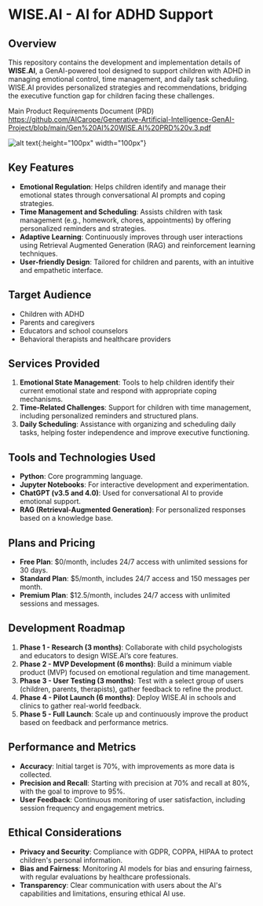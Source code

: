 # WISE.AI - AI for ADHD Support

## Overview

This repository contains the development and implementation details of **WISE.AI**, a GenAI-powered tool designed to support children with ADHD in managing emotional control, time management, and daily task scheduling. WISE.AI provides personalized strategies and recommendations, bridging the executive function gap for children facing these challenges.

Main Product Requirements Document (PRD) https://github.com/AICarope/Generative-Artificial-Intelligence-GenAI-Project/blob/main/Gen%20AI%20WISE.AI%20PRD%20v.3.pdf
    
![alt text](https://github.com/user-attachments/assets/b7dd3ffa-50fd-4a6c-ab52-8447f7e53e25 "Image Title"){:height="100px" width="100px"}

## Key Features

- **Emotional Regulation**: Helps children identify and manage their emotional states through conversational AI prompts and coping strategies.
- **Time Management and Scheduling**: Assists children with task management (e.g., homework, chores, appointments) by offering personalized reminders and strategies.
- **Adaptive Learning**: Continuously improves through user interactions using Retrieval Augmented Generation (RAG) and reinforcement learning techniques.
- **User-friendly Design**: Tailored for children and parents, with an intuitive and empathetic interface.

## Target Audience

- Children with ADHD
- Parents and caregivers
- Educators and school counselors
- Behavioral therapists and healthcare providers

## Services Provided

1. **Emotional State Management**: Tools to help children identify their current emotional state and respond with appropriate coping mechanisms.
2. **Time-Related Challenges**: Support for children with time management, including personalized reminders and structured plans.
3. **Daily Scheduling**: Assistance with organizing and scheduling daily tasks, helping foster independence and improve executive functioning.

## Tools and Technologies Used

- **Python**: Core programming language.
- **Jupyter Notebooks**: For interactive development and experimentation.
- **ChatGPT (v3.5 and 4.0)**: Used for conversational AI to provide emotional support.
- **RAG (Retrieval-Augmented Generation)**: For personalized responses based on a knowledge base.

## Plans and Pricing

- **Free Plan**: $0/month, includes 24/7 access with unlimited sessions for 30 days.
- **Standard Plan**: $5/month, includes 24/7 access and 150 messages per month.
- **Premium Plan**: $12.5/month, includes 24/7 access with unlimited sessions and messages.

## Development Roadmap

1. **Phase 1 - Research (3 months)**: Collaborate with child psychologists and educators to design WISE.AI’s core features.
2. **Phase 2 - MVP Development (6 months)**: Build a minimum viable product (MVP) focused on emotional regulation and time management.
3. **Phase 3 - User Testing (3 months)**: Test with a select group of users (children, parents, therapists), gather feedback to refine the product.
4. **Phase 4 - Pilot Launch (6 months)**: Deploy WISE.AI in schools and clinics to gather real-world feedback.
5. **Phase 5 - Full Launch**: Scale up and continuously improve the product based on feedback and performance metrics.

## Performance and Metrics

- **Accuracy**: Initial target is 70%, with improvements as more data is collected.
- **Precision and Recall**: Starting with precision at 70% and recall at 80%, with the goal to improve to 95%.
- **User Feedback**: Continuous monitoring of user satisfaction, including session frequency and engagement metrics.

## Ethical Considerations

- **Privacy and Security**: Compliance with GDPR, COPPA, HIPAA to protect children's personal information.
- **Bias and Fairness**: Monitoring AI models for bias and ensuring fairness, with regular evaluations by healthcare professionals.
- **Transparency**: Clear communication with users about the AI's capabilities and limitations, ensuring ethical AI use.
